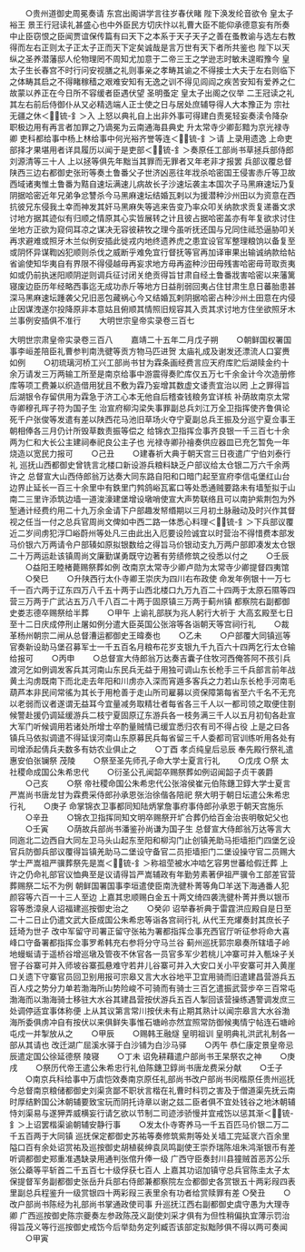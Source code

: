 <!-- { "loadSidebar": true } -->
　　○贵州道御史周冕奏请  东宫出阁讲学言往岁春伏睹  陛下涣发纶音欲令  皇太子  裕王  景王行冠读礼甚盛心也中外臣民方切庆忭以礼曹大臣不能仰承德意妄有所奏中止臣窃恨之臣闻贾谊保传篇有曰天下之本系于天子天子之善在蚤教谕与选左右教得而左右正则太子正太子正而天下定矣诚哉是言万世有天下者所共鉴也  陛下以天纵之圣养潜藩邸人伦物理罔不周知尤加意于二帝三王之学逊志时敏未遑暇豫今  皇太子生长春宫不时行问安视膳之礼则事亲之孝畴其谕之不得接士大夫于左右则临下之体畴其启之不得睹稼穑之艰难安知有无逸之训不得见闾阎之疾苦安知有爱养之仁故蒙以养正在今日所不容缓者臣遇伏望  圣明蚤定  皇太子出阁之仪举  二王冠读之礼其左右前后侍御仆从又必精选端人正士使之日与居处庶辅导得人大本豫正为  宗社无疆之休＜锍-釒＞入  上怒以典礼自上出非外事可得建白责冕轻妄奏渎令降杂职极边用有再言者加罪之乃谪冕为云南通海县典史  升太常寺少卿彭黯为京光禄寺卿  吏科都给事中杨上林给事中何光裕齐誉等连＜锍-釒＞请  上录用遗逸  上命吏部择才果堪用者详具履历以闻于是吏部＜锍-釒＞奏原任工部尚书草拯兵部侍郎刘源清等三十人  上以拯等俱先年黜当其罪而无罪者又年老非才报罢  兵部议覆总督陕西三边右都御史张珩等奏土鲁番父子世济凶恶往年戕杀哈密国王侵害赤斤等卫故西域诸夷惟土鲁番为黠自速坛满速儿病故长子沙速坛袭主本国次子马黑麻速坛乃复阴据哈密近年兄弟争忿讐杀今马黑麻速坛结婚瓦剌以为援潜种沙州田以为资意在西抗彼兄东侵我土幸而神发其奸马黑麻失等逃来告变乃率众叩关纳款求贡复递番文求讨地方据其迹似有归顺之情原其心实皆展转之计且彼占据哈密盖亦有年复欲求讨住坐地方正欲为窥伺耳凉之谋决无容彼耕牧之理今虽听抚还国与兄同住祗恐逼胁叩关再求避难或照牙木兰似例安插此徙戎内地终遗养虎之患宜设官军整理粮饷以备复至或阴怀异谋鞫凶犯顺则杀伐之威断乎难免宜行督抚等官再加译审果出输诚纳款给帖省谕使知华夷自有界限不得侵越毋再妄求地方毋再盗种沙田毋残害哈密毋苛取贡夷如或仍前执迷阳顺阴逆则调兵征讨闭关绝贡得旨甘肃自经土鲁番戕害哈密以来藩篱寝废边臣历年经略西事迄无成功赤斤等地方日益削弱回夷占住甘肃生息日蕃胎患甚深马黑麻速坛踵袭父兄旧恶包藏祸心今又结婚瓦剌阴据哈密占种沙州土田意在内侵止因谋洩遂尔投降原非本意姑且俯顺其情照旧规容其入贡其求讨地方住坐欲照牙木兰事例安插俱不准行
　　大明世宗皇帝实录卷三百七


大明世宗肃皇帝实录卷三百八
　　嘉靖二十五年二月戊子朔
　　○朝鲜国权署国事李峘差陪臣礼曹参判南洗徤等贡方物马匹进贺  太庙礼成及谢发还漂流人口宴赉如例
　　○初琉璃河桥工兴工部尚书甘为霖条画经费言应天府库贮后湖赎金约十余万请发三万两输工所至是南京给事中游震得奏贮库仅五万七千余金计今次造册修库等项工费兼以织造借用犹且不敷为霖乃妄增其数虚文诿责宜治以罔  上之罪得旨后湖银令存留供用为霖急于济工心本无他自后稽查钱粮务宜详核  补荫故南京太常寺卿穆孔晖子符为国子生  治宣府柳沟梁失事罪副总兵刘江万全卫指挥使齐鲁俱论死千户张俊等发遣有差以陕西花马池旧草场火夺宁夏副总兵王振及分巡宁夏佥事王朝相俸各三月仍计所毁草数责振等偿之  给锦衣卫指挥佥事齐良银一千三百七十余两为仁和大长公主建祠奉祀良公主子也  光禄寺卿孙禬奏供应器皿已充乞暂免一年烧造以宽民力报可
　　○己丑
　　○建春祈大典于朝天宫三日夜遣广宁伯刘泰行礼  巡抚山西都御史曾铣言北楼口新设游兵粮料缺乏户部议给太仓银二万六千余两许之  总督宣大山西侍郎翁万达奏大同东路自阳和口暗门起至宣府李信屯堡红山台边界止延长一百三十余里中有鉄里门鹁鸽峪瓦窰口等处悉通贼要路未有墙堑拟于山南二三里许添筑边墙一道浚濠建堡增设墩哨使宣大声势联络且可以南护紫荆包为外堑通计经费约用二十九万余金请下户部趣发帑缗期以三月初土脉融动及时兴作其督视之任当一付之总兵官周尚文俾如中西二路一体悉心料理＜锍-釒＞下兵部议覆近二岁间虏犯浮□峪蔚州等处凡三由此出入厄要设险诚宜以时营治不得惜费本部发马价银六万两请令户部辏如原拟银数给之得旨马价银动支九万两户部即凑发太仓银二十万两运赴该镇周尚文廉勤谋勇既守边著有劳绩修筑之役悉以付之
　　○壬辰
　　○益阳王睦楮薨赐祭葬如例  改南京太常寺少卿卢勋为太常寺少卿提督四夷馆
　　○癸巳
　　○升陕西行太仆寺卿王崇庆为四川右布政使  命发年例银十一万七千一百六两于辽东四万八千五十两于山西北楼口九万九百二十四两于太原石隰等四营三万两于广武沾五万八千八百二十两于固原镇三万两于蓟州镇  都察院右副都御史娄志德卒赐祭给半葬
　　○甲午  上谕礼部朕为兆人躬行大祈于  大高玄殿至七日至十二日庆成停刑止屠如例分遣大臣英国公张溶等各诣朝天等宫祠行礼
　　○裁革杨州朝宗二闸从总督漕运都御史王暐奏也
　　○乙未
　　○户部覆大同镇巡等官奏新设助马堡召募军士一千五百名月粮布花岁支银九千九百六十四两乞行太仓输给报可
　　○丙申
　　○总督宣大侍郎翁万达奏吉囊子住牧河西俺答阿不孩引兵渡河乞如例调发客兵其河南山东民兵无益于用独可调山东长枪手三千兵部言前年战黄土沟虏既南下而北走去年阳和川虏亦入深而宵遁多客兵之力若山东长枪手河南毛葫芦本非民间常徭为其长于用枪善于走山所司雇募以资保障第每省至六千名不无充以老弱而议者遂谓无益耳今宜量减务取精壮者每省各三千人以一都司领之取便住劄候警赴援仍调延缓游兵二枝宁夏固原辽东游兵各一枝务满三千人以五月初旬各赴宣大军门听候调用若诸处所增士卒酌量贼情已缓宜悉归农有司不得占役  上是之曰各镇兵马依拟调遣不得延误河南山东原募民兵每省留三千人委都司官训练听用各处有司增添起倩兵夫数多有妨农业俱止之
　　○丁酉  孝贞纯皇后忌辰  奉先殿行祭礼遣惠安伯张镧祭  茂陵
　　○祭至圣先师孔子命大学士夏言行礼
　　○戊戌
○祭  太社稷命成国公朱希忠代
　　○衍圣公孔闻韶卒赐祭葬如例诏闻韶子贞干袭爵
　　○己亥
　　○祭  帝社稷命国公朱希忠代公张溶侯崔元伯陈鏸卫錞大学士夏言严嵩尚书唐龙甘为霖费采侍郎孙承恩张治徐偕各陪祀  祭大明于朝日坛遣公朱希忠行礼
　　○庚子  命掌锦衣卫事都同知陆炳掌詹事府事侍郎孙承恩于朝天宫施乐
　　○辛丑
　　○锦衣卫指挥同知文明卒赐祭开圹合葬仍给百金治丧明敬妃父也
　　○壬寅
　　○荫故兵部尚书潘鉴孙尚谦为国子生  总督宣大侍郎翁万达等言大同迤北二边西自大同左卫马头山起东至阳和柳沟门止创镇羌助马拒墙拒门四堡乞设官兵防御兵部议覆得旨镇羌助马二堡设守备官二员拒墙拒门二堡设操守官二员赐大学士严嵩祖严骥葬祭先是嵩＜锍-釒＞称祖茔被水冲啮乞容男世蕃给假迁葬  上许之仍命礼部官议恤典至是议请得旨严嵩辅政有年勤劳素著伊祖严骥令工部差官营葬赐祭二坛不为例  朝鲜国署国事李垣遣使臣南洗徤朴菁等角□羊送下海通番人犯颜容等六百一十三人至边  上嘉其忠顺赐白金五十两文绮四袭洗徤朴菁并赉以银币容等悉漳泉人诏福建巡按御史治之
　　○癸卯  诏举春祈典于雷霆洪应殿自是日至二十二日止仍遣文武大臣成国公朱希忠等诣各宫祠行礼  从代王充燿奏封其庶长子廷埼为世子  改中军留守司署正留守张祐为署都指挥佥事充西官厅听征参将命大喜峰口守备署都指挥佥事罗希韩充右参将分守马兰谷  蓟州巡抚郭宗皋奏所辖墙子岭地蟃蜒请于遥桥谷增巡墩及管夜不休官各一员官多军少若桃儿冲寨可并入甎垛子关窨子谷寨可并入师坡谷寨孤悬难守若井儿谷寨可并入大安口关小平安寨可并入黄崖口关遗下守寨官员回卫别用报可宗皋又言大水谷地平卫宜用骑而旧遣建昌营游兵五百人戍之势分力单若渤海所山势险峻不可骑而有骑士三百乞遣振武营步卒三百常屯渤海而以渤海骑士移驻大水谷其建昌营按伏游兵五百人掣回该营操练遇警调发庶三处调停适宜事体称便  上从其议第言常川按伏未有止期其熟计以闻宗皋言大水谷渤海所委俱虏冲自有按伏以来俱鲜失事惟石塘岭亦然宜照常防御候夷情宁帖连石塘岭屯戍一并掣放从之
　　○甲辰
　　○赐韩王融燧  皇明祖训  皇明典礼洪武礼制各一部从其请也  改迁湖广屈溪水驿于白沙铺为白沙马驿
　　○丙午  恭仁康定景皇帝忌辰遣定国公徐延德祭  陵寝
　　○丁未  诏免耕藉遣户部尚书王杲祭农之神
　　○庚戌
　　○祭历代帝王遣公朱希忠行礼伯陈鏸卫錞尚书唐龙费采分献
　　○壬子
　　○南京兵科给事中万虞恺效奏南京原任礼部尚书改户部尚书闵楷原任贵州巡抚今总督南京粮储都御史刘渠贪鄙不职状言楷在礼曹时科罚之害及于僧道渠先抚云南时厚结黔国公沐朝辅要致宝玩而阴托诗章以谢之兹二臣者俱不宜处钱谷之地沐朝辅恃刘渠易与遂狎弄威横妄行请乞欲以节制二司迹涉骄慢并宜戒饬以惩其渐＜锍-釒＞上诏罢楷渠谕朝辅安静行事
　　○发太仆寺寄养马一千五百匹马价银二万二千五百两于大同镇  巡抚保定都御史苏祐等奏修筑紫荆等处关墙工完延衺六百余里隘口百有余处诏赏祐及巡按御史胡植裴绅袁凤鸣副使王崇乔瑞陈俎朱鸿渐银币有差听调都御史郑重准遇缺录用通判张倌升俸一级  广西守臣奏封川县獞贼首恶苏公乐张公蘃等平斩首二千五百七十级俘获七百人  上嘉其功诏加镇守总兵官陈圭太子太保提督军务副都御史张岳升兵部右侍郎兼都察院左佥都御史各赏银五十两彩叚四表里副总兵程鉴升一级赏银四十两彩叚三表里余有功者给赏赎罪有差
○癸丑
　　○改户部尚书陈经为礼部尚书掌通政使司事  升巡抚江西右副都御史虞守愚为大理寺卿  广西巡按御史陈宗夔奏左参政陈茂义副使刘采才俱有为但性稍偏执宜薄示罚治得旨茂义等行巡按御史戒饬今后举劾务定列臧否该部定拟黜陟俱不得以两可奏闻
　　○甲寅
